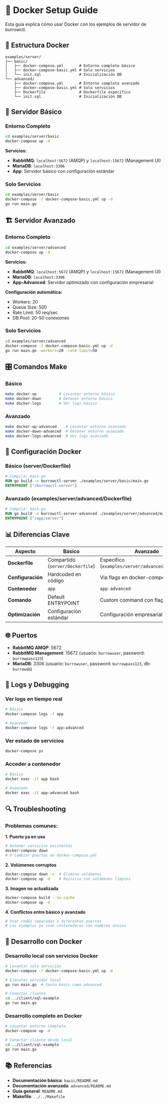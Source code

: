 # 🐳 Docker Setup Guide

Esta guía explica cómo usar Docker con los ejemplos de servidor de burrowctl.

## 📁 Estructura Docker

```
examples/server/
├── basic/
│   ├── docker-compose.yml       # Entorno completo básico
│   ├── docker-compose-basic.yml # Solo servicios
│   └── init.sql                 # Inicialización DB
└── advanced/
    ├── docker-compose.yml       # Entorno completo avanzado
    ├── docker-compose-basic.yml # Solo servicios
    ├── Dockerfile               # Dockerfile específico
    └── init.sql                 # Inicialización DB
```

## 🚀 Servidor Básico

### Entorno Completo
```bash
cd examples/server/basic
docker-compose up -d
```

**Servicios:**
- **RabbitMQ**: `localhost:5672` (AMQP) y `localhost:15672` (Management UI)
- **MariaDB**: `localhost:3306`
- **App**: Servidor básico con configuración estándar

### Solo Servicios
```bash
cd examples/server/basic
docker-compose -f docker-compose-basic.yml up -d
go run main.go
```

## 🏗️ Servidor Avanzado

### Entorno Completo
```bash
cd examples/server/advanced
docker-compose up -d
```

**Servicios:**
- **RabbitMQ**: `localhost:5672` (AMQP) y `localhost:15672` (Management UI)
- **MariaDB**: `localhost:3306`
- **App-Advanced**: Servidor optimizado con configuración empresarial

**Configuración automática:**
- Workers: 20
- Queue Size: 500
- Rate Limit: 50 req/sec
- DB Pool: 20-50 conexiones

### Solo Servicios
```bash
cd examples/server/advanced
docker-compose -f docker-compose-basic.yml up -d
go run main.go -workers=20 -rate-limit=50
```

## 🎛️ Comandos Make

### Básico
```bash
make docker-up          # Levantar entorno básico
make docker-down        # Detener entorno básico
make docker-logs        # Ver logs básico
```

### Avanzado
```bash
make docker-up-advanced    # Levantar entorno avanzado
make docker-down-advanced  # Detener entorno avanzado
make docker-logs-advanced  # Ver logs avanzado
```

## 🔧 Configuración Docker

### Básico (server/Dockerfile)
```dockerfile
# Compila: main.go
RUN go build -o burrowctl-server ./examples/server/basic/main.go
ENTRYPOINT ["/burrowctl-server"]
```

### Avanzado (examples/server/advanced/Dockerfile)
```dockerfile
# Compila: main.go
RUN go build -o burrowctl-server-advanced ./examples/server/advanced/main.go
ENTRYPOINT ["/app/server"]
```

## 📊 Diferencias Clave

| Aspecto | Básico | Avanzado |
|---------|--------|----------|
| **Dockerfile** | Compartido (`server/Dockerfile`) | Específico (`examples/server/advanced/Dockerfile`) |
| **Configuración** | Hardcoded en código | Via flags en docker-compose |
| **Contenedor** | `app` | `app-advanced` |
| **Comando** | Default ENTRYPOINT | Custom command con flags |
| **Optimización** | Configuración estándar | Configuración empresarial |

## 🌐 Puertos

- **RabbitMQ AMQP**: 5672
- **RabbitMQ Management**: 15672 (usuario: `burrowuser`, password: `burrowpass123`)
- **MariaDB**: 3306 (usuario: `burrowuser`, password: `burrowpass123`, db: `burrowdb`)

## 📝 Logs y Debugging

### Ver logs en tiempo real
```bash
# Básico
docker-compose logs -f app

# Avanzado
docker-compose logs -f app-advanced
```

### Ver estado de servicios
```bash
docker-compose ps
```

### Acceder a contenedor
```bash
# Básico
docker exec -it app bash

# Avanzado
docker exec -it app-advanced bash
```

## 🔍 Troubleshooting

### Problemas comunes:

**1. Puerto ya en uso**
```bash
# Detener servicios existentes
docker-compose down
# O cambiar puertos en docker-compose.yml
```

**2. Volúmenes corruptos**
```bash
docker-compose down -v  # Elimina volúmenes
docker-compose up -d    # Reinicia con volúmenes limpios
```

**3. Imagen no actualizada**
```bash
docker-compose build --no-cache
docker-compose up -d
```

**4. Conflictos entre básico y avanzado**
```bash
# Usar redes separadas o diferentes puertos
# Los ejemplos ya usan contenedores con nombres únicos
```

## 🚀 Desarrollo con Docker

### Desarrollo local con servicios Docker
```bash
# Levantar solo servicios
docker-compose -f docker-compose-basic.yml up -d

# Ejecutar servidor local
go run main.go  # tanto basic como advanced

# Conectar cliente
cd ../client/sql-example
go run main.go
```

### Desarrollo completo en Docker
```bash
# Levantar entorno completo
docker-compose up -d

# Conectar cliente desde local
cd ../client/sql-example
go run main.go
```

## 📚 Referencias

- **Documentación básica**: `basic/README.md`
- **Documentación avanzada**: `advanced/README.md`
- **Guía general**: `README.md`
- **Makefile**: `../../Makefile`